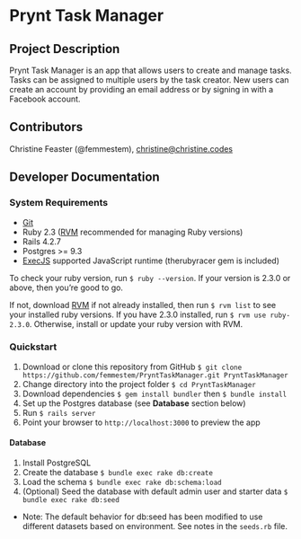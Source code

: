 # Prynt Task Manager
## Project Description
Prynt Task Manager is an app that allows users to create and manage tasks. Tasks can be assigned to multiple users by the task creator. New users can create an account by providing an email address or by signing in with a Facebook account.

## Contributors
Christine Feaster (@femmestem), [christine@christine.codes](mailto:christine@christine.codes?Subject=ATTN%20Admin%20%22Prynt%20Task%20Manager%22)

## Developer Documentation
### System Requirements
 - <a href="http://git-scm.com/" target="_blank">Git</a>
 -  Ruby 2.3 (<a href="https://rvm.io/rvm/install" target="_blank">RVM</a> recommended for managing Ruby versions)
 -  Rails 4.2.7
 -  Postgres >= 9.3
 - <a href="https://github.com/sstephenson/execjs" target="_blank">ExecJS</a> supported JavaScript runtime (therubyracer gem is included)

To check your ruby version, run `$ ruby --version`. If your version is 2.3.0 or above, then you’re good to go.

If not, download <a href="https://rvm.io/rvm/install" target="_blank">RVM</a> if not already installed, then run `$ rvm list` to see your installed ruby versions. If you have 2.3.0 installed, run `$ rvm use ruby-2.3.0`. Otherwise, install or update your ruby version with RVM.

### Quickstart
1. Download or clone this repository from GitHub `$ git clone https://github.com/femmestem/PryntTaskManager.git PryntTaskManager`
2. Change directory into the project folder `$ cd PryntTaskManager`
3. Download dependencies `$ gem install bundler` then `$ bundle install`
4. Set up the Postgres database (see **Database** section below)
5. Run `$ rails server`
6. Point your browser to `http://localhost:3000` to preview the app

#### Database
1. Install PostgreSQL
2. Create the database `$ bundle exec rake db:create`
3. Load the schema `$ bundle exec rake db:schema:load`
4. (Optional) Seed the database with default admin user and starter data `$ bundle exec rake db:seed`
 - Note: The default behavior for db:seed has been modified to use different datasets based on environment. See notes in the `seeds.rb` file.
